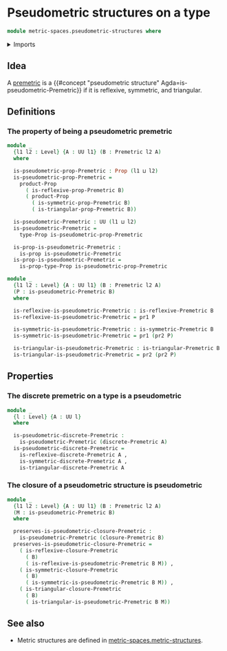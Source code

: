 # Pseudometric structures on a type

```agda
module metric-spaces.pseudometric-structures where
```

<details><summary>Imports</summary>

```agda
open import foundation.dependent-pair-types
open import foundation.identity-types
open import foundation.propositions
open import foundation.universe-levels

open import metric-spaces.closed-premetric-structures
open import metric-spaces.discrete-premetric-structures
open import metric-spaces.local-premetric-structures
open import metric-spaces.monotonic-premetric-structures
open import metric-spaces.premetric-structures
open import metric-spaces.reflexive-premetric-structures
open import metric-spaces.symmetric-premetric-structures
open import metric-spaces.triangular-premetric-structures
```

</details>

## Idea

A [premetric](metric-spaces.premetric-structures.md) is a
{{#concept "pseudometric structure" Agda=is-pseudometric-Premetric}} if it is
reflexive, symmetric, and triangular.

## Definitions

### The property of being a pseudometric premetric

```agda
module _
  {l1 l2 : Level} {A : UU l1} (B : Premetric l2 A)
  where

  is-pseudometric-prop-Premetric : Prop (l1 ⊔ l2)
  is-pseudometric-prop-Premetric =
    product-Prop
      ( is-reflexive-prop-Premetric B)
      ( product-Prop
        ( is-symmetric-prop-Premetric B)
        ( is-triangular-prop-Premetric B))

  is-pseudometric-Premetric : UU (l1 ⊔ l2)
  is-pseudometric-Premetric =
    type-Prop is-pseudometric-prop-Premetric

  is-prop-is-pseudometric-Premetric :
    is-prop is-pseudometric-Premetric
  is-prop-is-pseudometric-Premetric =
    is-prop-type-Prop is-pseudometric-prop-Premetric
```

```agda
module _
  {l1 l2 : Level} {A : UU l1} (B : Premetric l2 A)
  (P : is-pseudometric-Premetric B)
  where

  is-reflexive-is-pseudometric-Premetric : is-reflexive-Premetric B
  is-reflexive-is-pseudometric-Premetric = pr1 P

  is-symmetric-is-pseudometric-Premetric : is-symmetric-Premetric B
  is-symmetric-is-pseudometric-Premetric = pr1 (pr2 P)

  is-triangular-is-pseudometric-Premetric : is-triangular-Premetric B
  is-triangular-is-pseudometric-Premetric = pr2 (pr2 P)
```

## Properties

### The discrete premetric on a type is a pseudometric

```agda
module _
  {l : Level} {A : UU l}
  where

  is-pseudometric-discrete-Premetric :
    is-pseudometric-Premetric (discrete-Premetric A)
  is-pseudometric-discrete-Premetric =
    is-reflexive-discrete-Premetric A ,
    is-symmetric-discrete-Premetric A ,
    is-triangular-discrete-Premetric A
```

### The closure of a pseudometric structure is pseudometric

```agda
module _
  {l1 l2 : Level} {A : UU l1} (B : Premetric l2 A)
  (M : is-pseudometric-Premetric B)
  where

  preserves-is-pseudometric-closure-Premetric :
    is-pseudometric-Premetric (closure-Premetric B)
  preserves-is-pseudometric-closure-Premetric =
    ( is-reflexive-closure-Premetric
      ( B)
      ( is-reflexive-is-pseudometric-Premetric B M)) ,
    ( is-symmetric-closure-Premetric
      ( B)
      ( is-symmetric-is-pseudometric-Premetric B M)) ,
    ( is-triangular-closure-Premetric
      ( B)
      ( is-triangular-is-pseudometric-Premetric B M))
```

## See also

- Metric structures are defined in
  [metric-spaces.metric-structures](metric-spaces.metric-structures.md).
